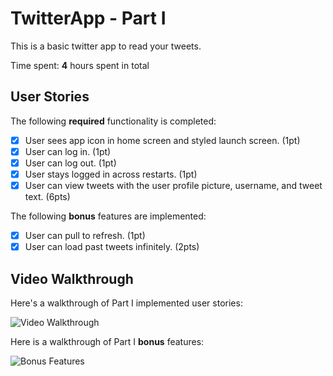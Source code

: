 # TwitterApp - Part I

This is a basic twitter app to read your tweets.

Time spent: **4** hours spent in total

## User Stories

The following **required** functionality is completed:

- [x] User sees app icon in home screen and styled launch screen. (1pt)
- [x] User can log in. (1pt)
- [x] User can log out. (1pt)
- [x] User stays logged in across restarts. (1pt)
- [x] User can view tweets with the user profile picture, username, and tweet text. (6pts)

The following **bonus** features are implemented:

- [x] User can pull to refresh. (1pt)
- [x] User can load past tweets infinitely. (2pts)

## Video Walkthrough

Here's a walkthrough of Part I implemented user stories:

<img src='http://g.recordit.co/xVqYpijVcr.gif' title='Video Walkthrough' width='' alt='Video Walkthrough' />

Here is a walkthrough of Part I **bonus** features:

<img src='http://g.recordit.co/4gyQKDfY66.gif' title='Bonus Features' width='' alt='Bonus Features' />

